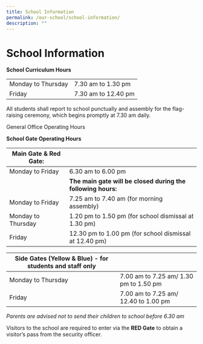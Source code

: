 ```yaml
---
title: School Information
permalink: /our-school/school-information/
description: ""
---
```

# **School Information**

**School Curriculum Hours**

|  |  | 
| -------- | -------- | 
| Monday to Thursday   | 7.30 am to 1.30 pm    | 
|Friday|7.30 am to 12.40 pm|

All students shall report to school punctually and assembly for the flag-raising ceremony, which begins promptly at 7.30 am daily. 

General Office Operating Hours



**School Gate Operating Hours**

| **Main Gate & Red Gate:** | |
| -------- | -------- | 
| Monday to Friday    | 6.30 am to 6.00 pm     | 
||**The main gate will be closed during the following hours:**||
|Monday to Friday|7.25 am to 7.40 am (for morning assembly)
|Monday to Thursday| 1.20 pm to 1.50 pm (for school dismissal at 1.30 pm)
|Friday|12.30 pm to 1.00 pm (for school dismissal at 12.40 pm)

|Side Gates (Yellow & Blue) - for students and staff only||
| -------- | -------- | 
|Monday to Thursday| 7.00 am to 7.25 am/ 1.30 pm to 1.50 pm|
|Friday| 7.00 am to 7.25 am/ 12.40 to 1.00 pm|

*Parents are advised not to send their children to school before 6.30 am*

Visitors to the school are required to enter via the <b>RED Gate</b> to obtain a visitor’s pass from the security officer.

